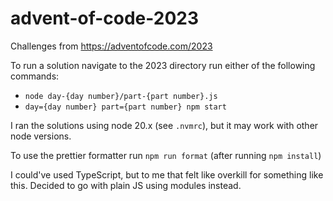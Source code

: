 # advent-of-code-2023

Challenges from https://adventofcode.com/2023

To run a solution navigate to the 2023 directory run either of the following commands:

- `node day-{day number}/part-{part number}.js`
- `day={day number} part={part number} npm start`

I ran the solutions using node 20.x (see `.nvmrc`), but it may work with other node versions.

To use the prettier formatter run `npm run format` (after running `npm install`)

I could've used TypeScript, but to me that felt like overkill for something like this. Decided to go with plain JS using modules instead.
